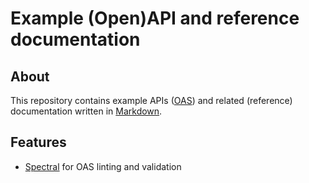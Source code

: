 # Example (Open)API and reference documentation

## About

This repository contains example APIs ([OAS](https://en.wikipedia.org/wiki/OpenAPI_Specification "Link to OAS on Wikipedia"))
and related (reference) documentation written in [Markdown](https://en.wikipedia.org/wiki/Markdown "Link to Wikipedia").

## Features

- [Spectral](https://stoplight.io/open-source/spectral "Link to Website of Spectral") for OAS linting and validation
